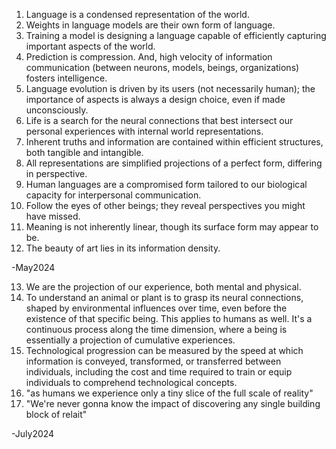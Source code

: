 1. Language is a condensed representation of the world.
2. Weights in language models are their own form of language.
3. Training a model is designing a language capable of efficiently capturing important aspects of the world.
4. Prediction is compression. And, high velocity of information communication (between neurons, models, beings, organizations) fosters intelligence.
5. Language evolution is driven by its users (not necessarily human); the importance of aspects is always a design choice, even if made unconsciously.
6. Life is a search for the neural connections that best intersect our personal experiences with internal world representations.
7. Inherent truths and information are contained within efficient structures, both tangible and intangible.
8. All representations are simplified projections of a perfect form, differing in perspective.
9. Human languages are a compromised form tailored to our biological capacity for interpersonal communication.
10. Follow the eyes of other beings; they reveal perspectives you might have missed.
11. Meaning is not inherently linear, though its surface form may appear to be.
12. The beauty of art lies in its information density.

-May2024

13. We are the projection of our experience, both mental and physical.
14. To understand an animal or plant is to grasp its neural connections, shaped by environmental influences over time, even before the existence of that specific being. This applies to humans as well. It's a continuous process along the time dimension, where a being is essentially a projection of cumulative experiences.
15. Technological progression can be measured by the speed at which information is conveyed, transformed, or transferred between individuals, including the cost and time required to train or equip individuals to comprehend technological concepts.
16. "as humans we experience only a tiny slice of the full scale of reality"
17. "We're never gonna know the impact of discovering any single building block of relait"

-July2024
